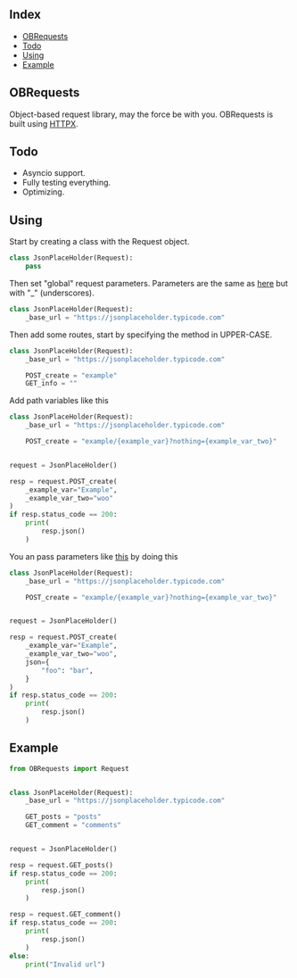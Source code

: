 ## Index
- [OBRequests](#OBRequests)
- [Todo](#Todo)
- [Using](#Using)
- [Example](#Example)


## OBRequests
Object-based request library, may the force be with you. OBRequests is built using [HTTPX](https://www.python-httpx.org/).

## Todo
- Asyncio support.
- Fully testing everything.
- Optimizing.

## Using
Start by creating a class with the Request object.


```python
class JsonPlaceHolder(Request):
    pass
```

Then set "global" request parameters. Parameters are the same as [here](https://www.python-httpx.org/api/#client) but with "_" (underscores).

```python
class JsonPlaceHolder(Request):
    _base_url = "https://jsonplaceholder.typicode.com"

```

Then add some routes, start by specifying the method in UPPER-CASE.

```python
class JsonPlaceHolder(Request):
    _base_url = "https://jsonplaceholder.typicode.com"

    POST_create = "example"
    GET_info = ""
```

Add path variables like this

```python
class JsonPlaceHolder(Request):
    _base_url = "https://jsonplaceholder.typicode.com"

    POST_create = "example/{example_var}?nothing={example_var_two}"


request = JsonPlaceHolder()

resp = request.POST_create(
    _example_var="Example",
    _example_var_two="woo"
)
if resp.status_code == 200:
    print(
        resp.json()
    )
```

You an pass parameters like [this](https://www.python-httpx.org/api/#request) by doing this

```python
class JsonPlaceHolder(Request):
    _base_url = "https://jsonplaceholder.typicode.com"

    POST_create = "example/{example_var}?nothing={example_var_two}"


request = JsonPlaceHolder()

resp = request.POST_create(
    _example_var="Example",
    _example_var_two="woo",
    json={
        "foo": "bar",
    }
)
if resp.status_code == 200:
    print(
        resp.json()
    )
```

## Example
```python
from OBRequests import Request


class JsonPlaceHolder(Request):
    _base_url = "https://jsonplaceholder.typicode.com"

    GET_posts = "posts"
    GET_comment = "comments"


request = JsonPlaceHolder()

resp = request.GET_posts()
if resp.status_code == 200:
    print(
        resp.json()
    )

resp = request.GET_comment()
if resp.status_code == 200:
    print(
        resp.json()
    )
else:
    print("Invalid url")

```